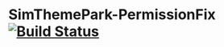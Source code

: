 # SimThemePark-PermissionFix [![Build Status](https://travis-ci.org/The-Buzzy-Project/SimThemePark-PermissionFix.svg?branch=master)](https://travis-ci.org/The-Buzzy-Project/SimThemePark-PermissionFix)
